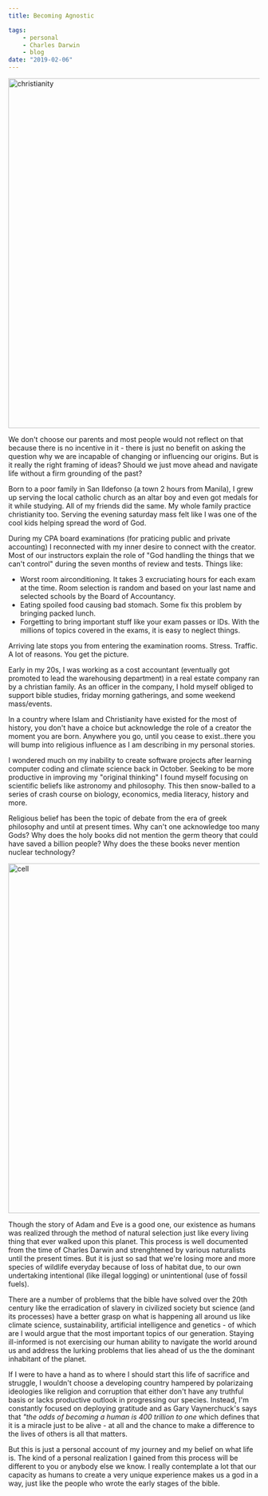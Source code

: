 ```yaml
---
title: Becoming Agnostic

tags:
    - personal
    - Charles Darwin
    - blog
date: "2019-02-06"
---
```


<img src="https://encrypted-tbn0.gstatic.com/images?q=tbn:ANd9GcRw9KkDZPkPHMq65GtSnPPnu1jIBSkVVo8xx6o9z78xAx1Z4wH5" alt="christianity" style="width: 700px">

We don't choose our parents and most people would not reflect on that because there is no incentive in it - there is just no benefit on asking the question why we are incapable of changing or influencing our origins. But is it really the right framing of ideas? Should we just move ahead and navigate life without a firm grounding of the past?

Born to a poor family in San Ildefonso (a town 2 hours from Manila), I grew up serving the local catholic church as an altar boy and even got medals for it while studying. All of my friends did the same. My whole family practice christianity too. Serving the evening saturday mass felt like I was one of the cool kids helping spread the word of God.


During my CPA board examinations (for praticing public and private accounting) I reconnected with my inner desire to connect with the creator. Most of our instructors explain the role of "God handling the things that we can't control" during the seven months of review and tests. Things like:
* Worst room airconditioning. It takes 3 excruciating hours for each exam at the time. Room selection is random and based on your last name and selected schools by the Board of Accountancy. 
* Eating spoiled food causing bad stomach. Some fix this problem by bringing packed lunch.
* Forgetting to bring important stuff like your exam passes or IDs. With the millions of topics covered in the exams, it is easy to neglect things.

Arriving late stops you from entering the examination rooms. Stress. Traffic. A lot of reasons. You get the picture.

Early in my 20s, I was working as a cost accountant (eventually got promoted to lead the warehousing department) in a real estate company ran by a christian family. As an officer in the company, I hold myself obliged to support bible studies, friday morning gatherings, and some weekend mass/events. 

In a country where Islam and Christianity have existed for the most of history, you don't have a choice but acknowledge the role of a creator the moment you are born. 
Anywhere you go, until you cease to exist..there you will bump into religious influence as I am describing in my personal stories. 

I wondered much on my inability to create software projects after learning computer coding and climate science back in October. Seeking to be more productive in improving my "original thinking" I found myself focusing on scientific beliefs like astronomy and philosophy. This then snow-balled to a series of crash course on biology, economics, media literacy, history and more. 

Religious belief has been the topic of debate from the era of greek philosophy and until at present times. Why can't one acknowledge too many Gods? Why does the holy books did not mention the germ theory that could have saved a billion people? Why does the these books never mention nuclear technology? 

<img src="https://encrypted-tbn0.gstatic.com/images?q=tbn:ANd9GcTmaZi--G15cCBMvoaf8iZk36JYSr5s7cYqpVZvLsharlE7u1e7TA" alt="cell" style="width: 700px">

Though the story of Adam and Eve is a good one, our existence as humans was realized through the method of natural selection just like every living thing that ever walked upon this planet. This process is well documented from the time of Charles Darwin and strenghtened by various naturalists until the present times. But it is just so sad that we're losing more and more species of wildlife everyday because of loss of habitat due, to our own undertaking intentional (like illegal logging) or unintentional (use of fossil fuels).

There are a number of problems that the bible have solved over the 20th century like the erradication of slavery in civilized society but science (and its processes) have a better grasp on what is happening all around us like climate science, sustainability, artificial intelligence and genetics - of which are I would argue that the most important topics of our generation. Staying ill-informed is not exercising our human ability to navigate the world around us and address the lurking problems that lies ahead of us the the dominant inhabitant of the planet.

If I were to have a hand as to where I should start this life of sacrifice and struggle, I wouldn't choose a developing country hampered by polarizaing ideologies like religion and corruption that either don't have any truthful basis or lacks productive outlook in progressing our species. Instead, I'm constantly focused on deploying gratitude and as Gary Vaynerchuck's says that *"the odds of becoming a human is 400 trillion to one* which defines that it is a miracle just to be alive - at all and the chance to make a difference to the lives of others is all that matters. 

But this is just a personal account of my journey and my belief on what life is. The kind of a personal realization I gained from this process will be different to you or anybody else we know. I really contemplate a lot that our capacity as humans to create a very unique experience makes us a god in a way, just like the people who wrote the early stages of the bible. 